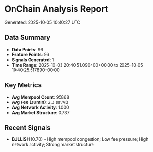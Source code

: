 # OnChain Analysis Report
Generated: 2025-10-05 10:40:27 UTC

## Data Summary
- **Data Points**: 96
- **Feature Points**: 96
- **Signals Generated**: 1
- **Time Range**: 2025-10-03 20:40:51.090400+00:00 to 2025-10-05 10:40:25.517890+00:00

## Key Metrics
- **Avg Mempool Count**: 95868
- **Avg Fee (30min)**: 2.3 sat/vB
- **Avg Network Activity**: 1.000
- **Avg Market Structure**: 0.737

## Recent Signals
- **BULLISH** (0.70) - High mempool congestion; Low fee pressure; High network activity; Strong market structure
